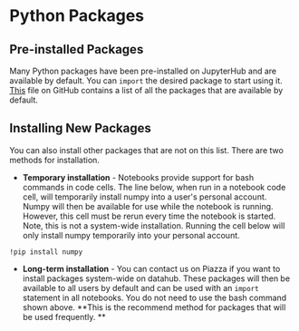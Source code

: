 # Python Packages

## Pre-installed Packages

Many Python packages have been pre-installed on JupyterHub and are available by default. You can `import` the desired package to start using it. [This](https://github.com/berkeley-dsep-infra/datahub/blob/prod/user-image/requirements.txt) file on GitHub contains a list of all the packages that are available by default.

## Installing New Packages

You can also install other packages that are not on this list. There are two methods for installation.

* **Temporary installation** - Notebooks provide support for bash commands in code cells. The line below, when run in a notebook code cell, will temporarily install numpy into a user's personal account. Numpy will then be available for use while the notebook is running. However, this cell must be rerun every time the notebook is started. Note, this is not a system-wide installation. Running the cell below will only install numpy temporarily into your personal account.  

```
!pip install numpy
```

* **Long-term installation** - You can contact us on Piazza if you want to install packages system-wide on datahub. These packages will then be available to all users by default and can be used with an `import` statement in all notebooks. You do not need to use the bash command shown above. **This is the recommend method for packages that will be used frequently. **



